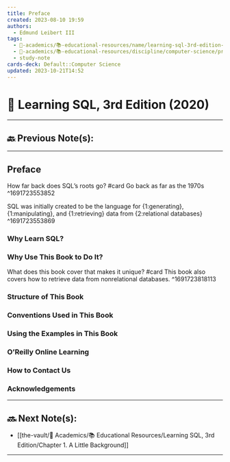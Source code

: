 ```yaml
---
title: Preface
created: 2023-08-10 19:59
authors:
  - Edmund Leibert III
tags:
  - 🔴-academics/📚-educational-resources/name/learning-sql-3rd-edition-2020
  - 🔴-academics/📚-educational-resources/discipline/computer-science/programming-language/sql
  - study-note
cards-deck: Default::Computer Science
updated: 2023-10-21T14:52
---
```


# 📕 Learning SQL, 3rd Edition (2020)

---

## 🔙 Previous Note(s):

---

## Preface

How far back does SQL’s roots go?
#card 
Go back as far as the 1970s
^1691723553852

SQL was initially created to be the language for {1:generating}, {1:manipulating}, and {1:retrieving} data from {2:relational databases}
^1691723553869

### Why Learn SQL?

### Why Use This Book to Do It?

What does this book cover that makes it unique? 
#card 
This book also covers how to retrieve data from nonrelational databases.
^1691723818113

### Structure of This Book

### Conventions Used in This Book

### Using the Examples in This Book

### O’Reilly Online Learning

### How to Contact Us

### Acknowledgements

---

## 🔜 Next Note(s):
- [[the-vault/🔴 Academics/📚 Educational Resources/Learning SQL, 3rd Edition/Chapter 1. A Little Background]]

---
